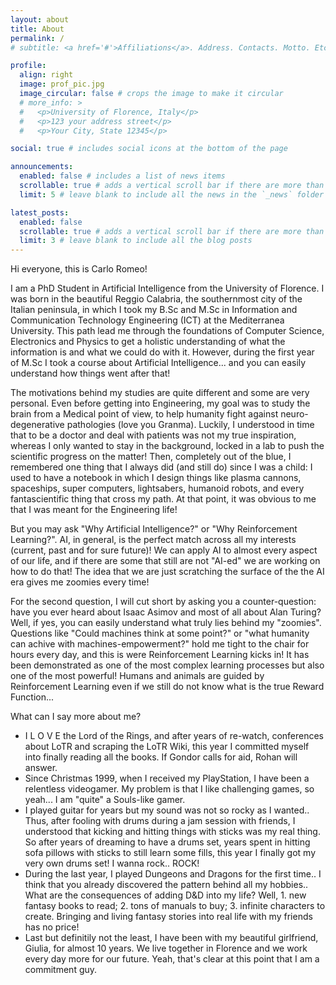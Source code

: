 ```yaml
---
layout: about
title: About
permalink: /
# subtitle: <a href='#'>Affiliations</a>. Address. Contacts. Motto. Etc.

profile:
  align: right
  image: prof_pic.jpg
  image_circular: false # crops the image to make it circular
  # more_info: >
  #   <p>University of Florence, Italy</p>
  #   <p>123 your address street</p>
  #   <p>Your City, State 12345</p>

social: true # includes social icons at the bottom of the page

announcements:
  enabled: false # includes a list of news items
  scrollable: true # adds a vertical scroll bar if there are more than 3 news items
  limit: 5 # leave blank to include all the news in the `_news` folder

latest_posts:
  enabled: false
  scrollable: true # adds a vertical scroll bar if there are more than 3 new posts items
  limit: 3 # leave blank to include all the blog posts
---
```


Hi everyone, this is Carlo Romeo!

I am a PhD Student in Artificial Intelligence from the University of Florence.
I was born in the beautiful Reggio Calabria, the southernmost city of the Italian peninsula, in which I took my B.Sc and M.Sc in Information and Communication Technology Engineering (ICT) at the Mediterranea University. This path lead me through the foundations of Computer Science, Electronics and Physics to get a holistic understanding of what the information is and what we could do with it. However, during the first year of M.Sc I took a course about Artificial Intelligence... and you can easily understand how things went after that!

The motivations behind my studies are quite different and some are very personal.
Even before getting into Engineering, my goal was to study the brain from a Medical point of view, to help humanity fight against neuro-degenerative pathologies (love you Granma). Luckily, I understood in time that to be a doctor and deal with patients was not my true inspiration, whereas I only wanted to stay in the background, locked in a lab to push the scientific progress on the matter!
Then, completely out of the blue, I remembered one thing that I always did (and still do) since I was a child: I used to have a notebook in which I design things like plasma cannons, spaceships, super computers, lightsabers, humanoid robots, and every fantascientific thing that cross my path. At that point, it was obvious to me that I was meant for the Engineering life!

But you may ask "Why Artificial Intelligence?" or "Why Reinforcement Learning?".
AI, in general, is the perfect match across all my interests (current, past and for sure future)!
We can apply AI to almost every aspect of our life, and if there are some that still are not "AI-ed" we are working on how to do that! The idea that we are just scratching the surface of the the AI era gives me zoomies every time!

For the second question, I will cut short by asking you a counter-question: have you ever heard about Isaac Asimov and most of all about Alan Turing? Well, if yes, you can easily understand what truly lies behind my "zoomies". Questions like "Could machines think at some point?" or "what humanity can achive with machines-empowerment?" hold me tight to the chair for hours every day, and this is were Reinforcement Learning kicks in!
It has been demonstrated as one of the most complex learning processes but also one of the most powerful!
Humans and animals are guided by Reinforcement Learning even if we still do not know what is the true Reward Function...

What can I say more about me?
- I L O V E the Lord of the Rings, and after years of re-watch, conferences about LoTR and scraping the LoTR Wiki, this year I committed myself into finally reading all the books. If Gondor calls for aid, Rohan will answer.
- Since Christmas 1999, when I received my PlayStation, I have been a relentless videogamer. My problem is that I like challenging games, so yeah... I am "quite" a Souls-like gamer.
- I played guitar for years but my sound was not so rocky as I wanted.. Thus, after fooling with drums during a jam session with friends, I understood that kicking and hitting things with sticks was my real thing. So after years of dreaming to have a drums set, years spent in hitting sofa pillows with sticks to still learn some fills, this year I finally got my very own drums set! I wanna rock.. ROCK!
- During the last year, I played Dungeons and Dragons for the first time.. I think that you already discovered the pattern behind all my hobbies.. What are the consequences of adding D&D into my life? Well, 1. new fantasy books to read; 2. tons of manuals to buy; 3. infinite characters to create. Bringing and living fantasy stories into real life with my friends has no price!
- Last but definitily not the least, I have been with my beautiful girlfriend, Giulia, for almost 10 years. We live together in Florence and we work every day more for our future. Yeah, that's clear at this point that I am a commitment guy. 







